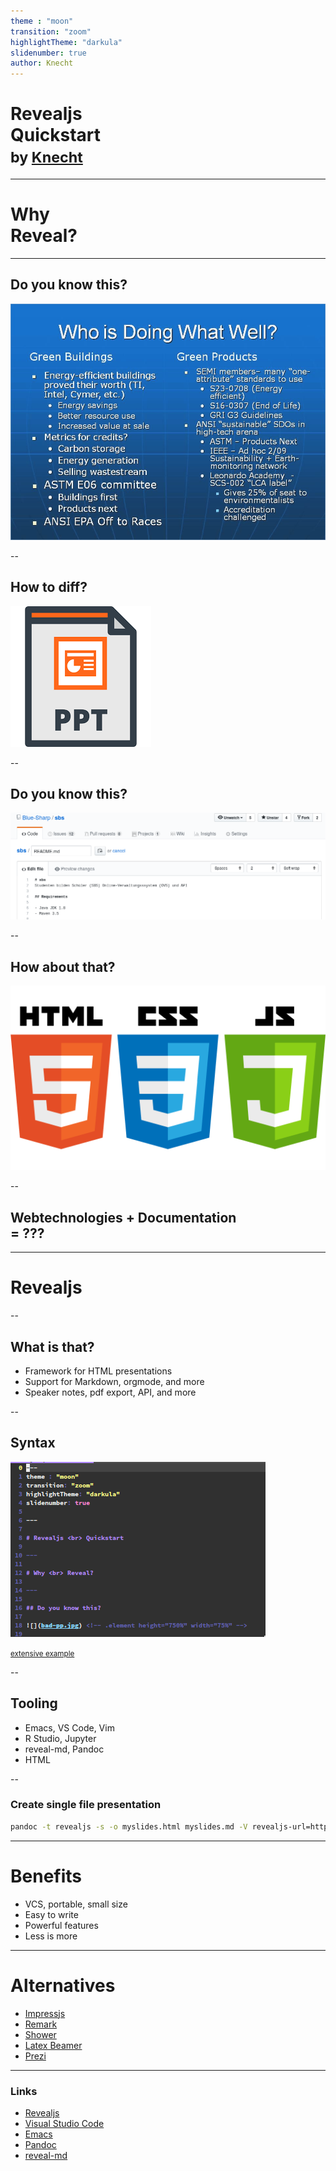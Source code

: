 ```yaml
---
theme : "moon"
transition: "zoom"
highlightTheme: "darkula"
slidenumber: true
author: Knecht
---
```


# Revealjs <br> Quickstart <br> <small>by [Knecht](https://knowledge.rootknecht.net/about)</small>

---

# Why <br> Reveal?

---

## Do you know this?

![](bad-pp.jpg) <!-- .element height="750%" width="75%" -->

--

## How to diff?

![](ppt.png) <!-- .element height="50%" width="50%" -->

--

## Do you know this?

![](readme.png) <!-- .element height="100%" width="100%" -->

--

## How about that?

![](web.png) <!-- .element height="100%" width="100%" -->

--

## Webtechnologies + Documentation <br>= ???

---

# Revealjs

--

## What is that?

* Framework for HTML presentations <!-- .element: class="fragment" -->
* Support for Markdown, orgmode, and more <!-- .element: class="fragment" -->
* Speaker notes, pdf export, API, and more <!-- .element: class="fragment" -->

--

## Syntax

![](code.png)  <!-- .element height="75%" width="75%" -->

<small>[extensive example](https://raw.githubusercontent.com/evilz/vscode-reveal/master/sample.md)</small>

--

## Tooling
<!-- .slide: data-background="background.png" -->
<!-- .slide: style="color:red" -->

* Emacs, VS Code, Vim <!-- .element: class="fragment" -->
* R Studio, Jupyter <!-- .element: class="fragment" -->
* reveal-md, Pandoc <!-- .element: class="fragment" -->
* HTML <!-- .element: class="fragment" -->

--

### Create single file presentation
```bash
pandoc -t revealjs -s -o myslides.html myslides.md -V revealjs-url=http://lab.hakim.se/reveal-js
```

---

# Benefits

* VCS, portable, small size
* Easy to write
* Powerful features
* Less is more

---

# Alternatives

* [Impressjs](https://impress.js.org/#/bored)
* [Remark](https://remarkjs.com/)
* [Shower](https://github.com/shower/shower)
* [Latex Beamer](https://de.wikipedia.org/wiki/Beamer_\(LaTeX\))
* [Prezi](https://prezi.com/de/)

---

### Links

* [Revealjs](https://github.com/hakimel/reveal.js)
* [Visual Studio Code](https://marketplace.visualstudio.com/items?itemName=evilz.vscode-reveal)
* [Emacs](https://github.com/yjwen/org-reveal)
* [Pandoc](https://pandoc.org/)
* [reveal-md](https://github.com/webpro/reveal-md)